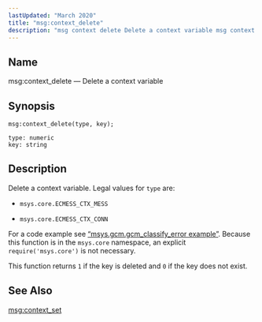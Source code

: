 ```yaml
---
lastUpdated: "March 2020"
title: "msg:context_delete"
description: "msg context delete Delete a context variable msg context delete type key Delete a context variable Legal values for type are msys core ECMESS CTX MESS msys core ECMESS CTX CONN For a code example see Example 70 59 msys gcm gcm classify error example Because this function is in..."
---
```


<a name="lua.ref.msg_context_delete"></a> 
## Name

msg:context_delete — Delete a context variable

<a name="idp15859408"></a> 
## Synopsis

`msg:context_delete(type, key);`

```
type: numeric
key: string
```
<a name="idp15862400"></a> 
## Description

Delete a context variable. Legal values for `type` are:

*   `msys.core.ECMESS_CTX_MESS`

*   `msys.core.ECMESS_CTX_CONN`

For a code example see [“msys.gcm.gcm_classify_error example”](/momentum/4/lua/ref-msys-gcm-gcm-classify-error#lua.ref.msys.gcm.gcm_classify_error.example). Because this function is in the `msys.core` namespace, an explicit `require('msys.core')` is not necessary.

This function returns `1` if the key is deleted and `0` if the key does not exist.

<a name="idp15871264"></a> 
## See Also

[msg:context_set](/momentum/4/lua/ref-msg-context-set)